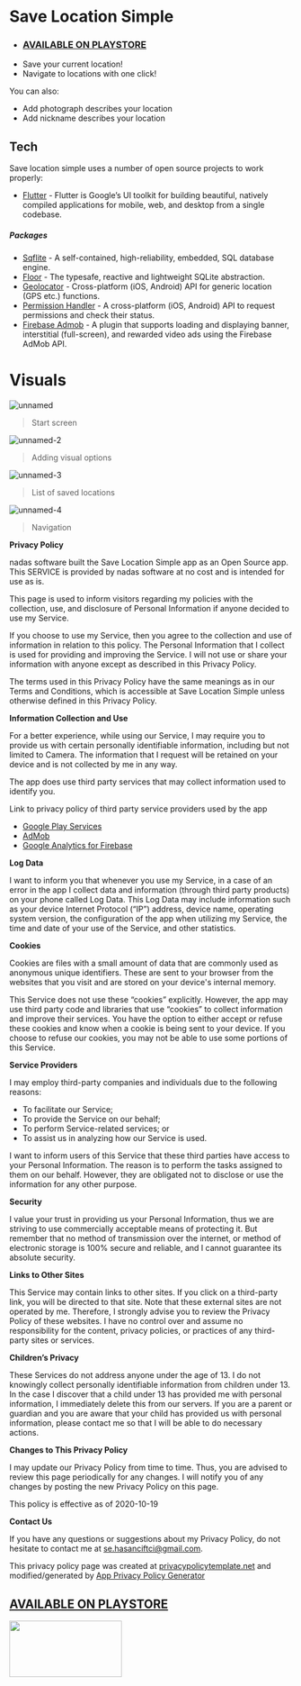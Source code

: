 # Save Location Simple
- ### [AVAILABLE ON PLAYSTORE]
- Save your current location!
- Navigate to locations with one click!
 


You can also:
  - Add photograph describes your location
  - Add nickname describes your location


## Tech

Save location simple uses a number of open source projects to work properly:

+ [Flutter] - Flutter is Google’s UI toolkit for building beautiful, natively compiled applications for mobile, web, and desktop from a single codebase.
    
##### Packages 


* [Sqflite] - A self-contained, high-reliability, embedded, SQL database engine.
* [Floor] - The typesafe, reactive and lightweight SQLite abstraction.
* [Geolocator] - Cross-platform (iOS, Android) API for generic location (GPS etc.) functions.
* [Permission Handler] - A cross-platform (iOS, Android) API to request permissions and check their status. 
* [Firebase Admob] - A plugin that supports loading and displaying banner, interstitial (full-screen), and rewarded video ads using the Firebase AdMob API.


[//]: # (These are reference links used in the body of this note and get stripped out when the markdown processor does its job. There is no need to format nicely because it shouldn't be seen. Thanks SO - http://stackoverflow.com/questions/4823468/store-comments-in-markdown-syntax)


   [Flutter]: <https://flutter.dev>
   [Sqflite]: <https://pub.dev/packages/sqflite>
   [Floor]: <https://pub.dev/packages/floor>
   [Geolocator]: <https://pub.dev/packages/geolocator>
   [Permission Handler]: <https://pub.dev/packages/permission_handler>
   [Firebase Admob]: <https://pub.dev/packages/firebase_admob>
   [AVAILABLE ON PLAYSTORE]: <https://play.google.com/store/apps/details?id=com.save_location>
   
   # Visuals
   ![unnamed](https://user-images.githubusercontent.com/46631211/96378274-7b370480-1193-11eb-80a9-473b104f3cae.jpg)
   > Start screen
   
   ![unnamed-2](https://user-images.githubusercontent.com/46631211/96378267-6eb2ac00-1193-11eb-9f66-ae1a3286a96e.jpg)
   > Adding visual options
   
   ![unnamed-3](https://user-images.githubusercontent.com/46631211/96378264-6c505200-1193-11eb-968c-a3453680901d.jpg)
   > List of saved locations
   
  ![unnamed-4](https://user-images.githubusercontent.com/46631211/96378254-5cd10900-1193-11eb-96dc-63663b5156f4.jpg)
  > Navigation

**Privacy Policy**

nadas software built the Save Location Simple app as an Open Source app. This SERVICE is provided by nadas software at no cost and is intended for use as is.

This page is used to inform visitors regarding my policies with the collection, use, and disclosure of Personal Information if anyone decided to use my Service.

If you choose to use my Service, then you agree to the collection and use of information in relation to this policy. The Personal Information that I collect is used for providing and improving the Service. I will not use or share your information with anyone except as described in this Privacy Policy.

The terms used in this Privacy Policy have the same meanings as in our Terms and Conditions, which is accessible at Save Location Simple unless otherwise defined in this Privacy Policy.

**Information Collection and Use**

For a better experience, while using our Service, I may require you to provide us with certain personally identifiable information, including but not limited to Camera. The information that I request will be retained on your device and is not collected by me in any way.

The app does use third party services that may collect information used to identify you.

Link to privacy policy of third party service providers used by the app

*   [Google Play Services](https://www.google.com/policies/privacy/)
*   [AdMob](https://support.google.com/admob/answer/6128543?hl=en)
*   [Google Analytics for Firebase](https://firebase.google.com/policies/analytics)

**Log Data**

I want to inform you that whenever you use my Service, in a case of an error in the app I collect data and information (through third party products) on your phone called Log Data. This Log Data may include information such as your device Internet Protocol (“IP”) address, device name, operating system version, the configuration of the app when utilizing my Service, the time and date of your use of the Service, and other statistics.

**Cookies**

Cookies are files with a small amount of data that are commonly used as anonymous unique identifiers. These are sent to your browser from the websites that you visit and are stored on your device's internal memory.

This Service does not use these “cookies” explicitly. However, the app may use third party code and libraries that use “cookies” to collect information and improve their services. You have the option to either accept or refuse these cookies and know when a cookie is being sent to your device. If you choose to refuse our cookies, you may not be able to use some portions of this Service.

**Service Providers**

I may employ third-party companies and individuals due to the following reasons:

*   To facilitate our Service;
*   To provide the Service on our behalf;
*   To perform Service-related services; or
*   To assist us in analyzing how our Service is used.

I want to inform users of this Service that these third parties have access to your Personal Information. The reason is to perform the tasks assigned to them on our behalf. However, they are obligated not to disclose or use the information for any other purpose.

**Security**

I value your trust in providing us your Personal Information, thus we are striving to use commercially acceptable means of protecting it. But remember that no method of transmission over the internet, or method of electronic storage is 100% secure and reliable, and I cannot guarantee its absolute security.

**Links to Other Sites**

This Service may contain links to other sites. If you click on a third-party link, you will be directed to that site. Note that these external sites are not operated by me. Therefore, I strongly advise you to review the Privacy Policy of these websites. I have no control over and assume no responsibility for the content, privacy policies, or practices of any third-party sites or services.

**Children’s Privacy**

These Services do not address anyone under the age of 13. I do not knowingly collect personally identifiable information from children under 13\. In the case I discover that a child under 13 has provided me with personal information, I immediately delete this from our servers. If you are a parent or guardian and you are aware that your child has provided us with personal information, please contact me so that I will be able to do necessary actions.

**Changes to This Privacy Policy**

I may update our Privacy Policy from time to time. Thus, you are advised to review this page periodically for any changes. I will notify you of any changes by posting the new Privacy Policy on this page.

This policy is effective as of 2020-10-19

**Contact Us**

If you have any questions or suggestions about my Privacy Policy, do not hesitate to contact me at se.hasanciftci@gmail.com.

This privacy policy page was created at [privacypolicytemplate.net](https://privacypolicytemplate.net) and modified/generated by [App Privacy Policy Generator](https://app-privacy-policy-generator.firebaseapp.com/)

## [AVAILABLE ON PLAYSTORE]
<img src="https://user-images.githubusercontent.com/46631211/96391266-d16e6c80-11c0-11eb-9178-cb78fb40f142.png" width="200" height="100">


